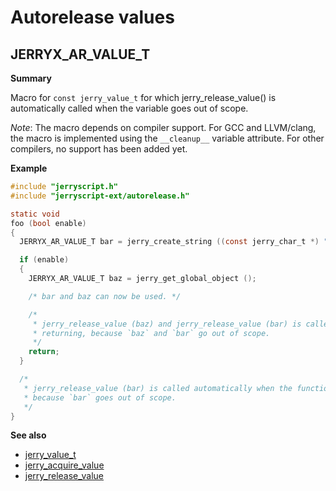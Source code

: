#  Autorelease values

## JERRYX_AR_VALUE_T

**Summary**

Macro for `const jerry_value_t` for which jerry_release_value() is
automatically called when the variable goes out of scope.

*Note*: The macro depends on compiler support. For GCC and LLVM/clang, the macro is implemented
using the `__cleanup__` variable attribute. For other compilers, no support has been added yet.

**Example**

[doctest]: # (test="compile")

```c
#include "jerryscript.h"
#include "jerryscript-ext/autorelease.h"

static void
foo (bool enable)
{
  JERRYX_AR_VALUE_T bar = jerry_create_string ((const jerry_char_t *) "...");

  if (enable)
  {
    JERRYX_AR_VALUE_T baz = jerry_get_global_object ();

    /* bar and baz can now be used. */

    /*
     * jerry_release_value (baz) and jerry_release_value (bar) is called automatically before
     * returning, because `baz` and `bar` go out of scope.
     */
    return;
  }

  /*
   * jerry_release_value (bar) is called automatically when the function returns,
   * because `bar` goes out of scope.
   */
}
```

**See also**

- [jerry_value_t](../docs/02.API-REFERENCE.md#jerry_value_t)
- [jerry_acquire_value](../docs/02.API-REFERENCE.md#jerry_acquire_value)
- [jerry_release_value](../docs/02.API-REFERENCE.md#jerry_release_value)
